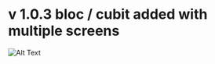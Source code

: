 # v 1.0.3 bloc / cubit added with multiple screens 
![Alt Text](https://media.giphy.com/media/qZO2KhJi7Pq06CQG1m/giphy.gif)
